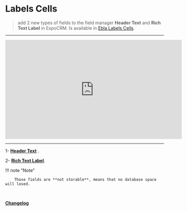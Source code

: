 # Labels Cells  <a href="https://www.eblasoft.com.tr/espocrm-extension-page/labels-cells" target="_blank" id="ext-version"></a>


> add 2 new types of fields to the field manager **Header Text** and **Rich Text Label** in EspoCRM.
> Is available in [Ebla Labels Cells](https://www.eblasoft.com.tr/espocrm-extension-page/labels-cells).

---

<iframe width="560" height="315" src="https://www.youtube.com/embed/WNv7JVXK_tQ" title="YouTube video player" frameborder="0" allow="accelerometer; autoplay; clipboard-write; encrypted-media; gyroscope; picture-in-picture; web-share" allowfullscreen></iframe>

---

1- [**Header Text**](header-text.md) .

2- [**Rich Text Label**](rich-text-label.md).

!!! note "Note"

        Those fields are **not storable**, means that no database space will losed.


<br>

**<font color=gray> [Changelog](changelog.md) </font>**


<script>
    async function fetchData() {
    const url = 'https://crm.eblasoft.com.tr/api/v1/Docs?id=63495a03a2759db51';
    const response = await fetch(url);
    const data = await response.json();
    
    const {version} = data;
    const badgeUrl = `https://img.shields.io/badge/version-${version}-green`;
    
    const badgeImg = document.createElement("img");
    badgeImg.src = badgeUrl;
    badgeImg.style = "height: 22px; margin-left: 10px;";


    document.getElementById("ext-version").appendChild(badgeImg);
}
    fetchData();

</script>